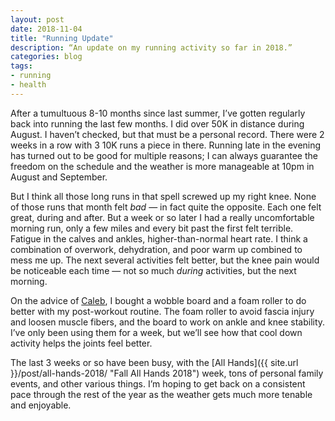 ```yaml
---
layout: post
date: 2018-11-04
title: "Running Update"
description: “An update on my running activity so far in 2018.”
categories: blog
tags:
- running
- health
---
```


After a tumultuous 8-10 months since last summer, I’ve gotten regularly back into running the last few months. I did over 50K in distance during August. I haven’t checked, but that must be a personal record. There were 2 weeks in a row with 3 10K runs a piece in there. Running late in the evening has turned out to be good for multiple reasons; I can always guarantee the freedom on the schedule and the weather is more manageable at 10pm in August and September.

But I think all those long runs in that spell screwed up my right knee. None of those runs that month felt _bad_ — in fact quite the opposite. Each one felt great, during and after. But a week or so later I had a really uncomfortable morning run, only a few miles and every bit past the first felt terrible. Fatigue in the calves and ankles, higher-than-normal heart rate. I think a combination of overwork, dehydration, and poor warm up combined to mess me up. The next several activities felt better, but the knee pain would be noticeable each time — not so much _during_ activities, but the next morning.

On the advice of [Caleb](https://twitter.com/cfsanderson "Caleb Sanderson"), I bought a wobble board and a foam roller to do better with my post-workout routine. The foam roller to avoid fascia injury and loosen muscle fibers, and the board to work on ankle and knee stability. I’ve only been using them for a week, but we’ll see how that cool down activity helps the joints feel better.

The last 3 weeks or so have been busy, with the [All Hands]({{ site.url }}/post/all-hands-2018/ "Fall All Hands 2018") week, tons of personal family events, and other various things. I’m hoping to get back on a consistent pace through the rest of the year as the weather gets much more tenable and enjoyable.
